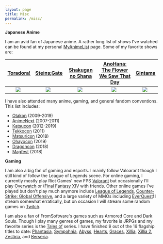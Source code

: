 ```yaml
---
layout: page
title: Misc
permalink: /misc/
---
```

**Japanese Anime**

I am an avid fan of Japanese anime. A rather long list of shows I've watched
can be found at my personal 
[MyAnimeList](https://myanimelist.net/animelist/Zelareth) page. Some of
my favorite shows are:

| [Toradora!](https://anilist.co/anime/4224/Toradora) | [Steins;Gate](https://anilist.co/anime/9253/SteinsGate) | [Shakugan no Shana](https://anilist.co/anime/355/Shakugan-no-Shana) | [AnoHana: The Flower We Saw That Day](https://anilist.co/anime/9989/Ano-Hi-Mita-Hana-no-Namae-wo-Bokutachi-wa-Mada-Shiranai) | [Gintama](https://anilist.co/anime/918/Gintama) |
| :---: | :---: | :---: | :---: | :---: | 
| <img src="../assets/toradora_web.jpg" style="float: center; margin-right: 5px;" />  | <img src="../assets/steinsgate_web.jpg" style="float: center; margin-right: 5px;" /> | <img src="../assets/shana_web.jpg" style="float: center; margin-right: 5px;" /> | <img src="../assets/anohana_web.jpg" style="float: center; margin-right: 5px;" /> | <img src="../assets/gintama_web.jpg" style="float: center; margin-right: 5px;" /> |

I have also attended many anime, gaming, and general fandom conventions. 
This list includes:
* [Otakon](https://www.otakon.com/) (2009-2019)
* [AnimeNext](https://www.animenext.org/) (2007-2011)
* [Katsucon](https://www.katsucon.org/) (2012-2019)
* [Tekkocon](http://www.teamtekko.us/) (2011)
* [Matsuricon](https://www.matsuricon.org/) (2018)
* [Ohayocon](https://ohayocon.org) (2019)
* [Dragoncon](https://www.dragoncon.org/) (2018)
* [Magfest](https://www.magfest.org/) (2018)

**Gaming**

I am also a big fan of gaming and esports. I mainly follow Valoarant though
I still kind of follow the League of Legends scene. For online gaming,
I currently mostly play Riot Games' new FPS [Valorant](playvalorant.com/en-us)
but occasionally I'll play [Overwatch](playoverwatch.com/en-us/) or 
([Final Fantasy XIV](https://na.finalfantasyxiv.com/lodestone/character/21553560/) with friends. Other online games I've played but don't play much anymore 
include
[League of Legends](https://na.leagueoflegends.com/en/), 
[Counter-Strike: Global Offensive](https://blog.counter-strike.net/),
and a large variety of MMOs 
including [EverQuest](https://www.everquest.com/home)!
I stream somewhat erratically, but on occasion I will stream some random games 
on [Twitch](https://www.twitch.tv/prof_zelareth).

I am also a fan of FromSoftware's games such as Armored Core and Dark Souls. 
Though I play many genres of games, my favorite is JRPGs and my favorite series
is the [Tales of](https://aselia.fandom.com/wiki/Main_Page) series.
I have finished 9 out of the 16 flagship titles to date: 
[Phantasia](https://en.wikipedia.org/wiki/Tales_of_Phantasia), 
[Sympohnia](https://en.wikipedia.org/wiki/Tales_of_Symphonia),
[Abyss](https://en.wikipedia.org/wiki/Tales_of_the_Abyss), 
[Hearts](https://en.wikipedia.org/wiki/Tales_of_Hearts), 
[Graces](https://en.wikipedia.org/wiki/Tales_of_Graces), 
[Xillia](https://en.wikipedia.org/wiki/Tales_of_Xillia), 
[Xillia 2](https://en.wikipedia.org/wiki/Tales_of_Xillia_2), 
[Zestiria](https://en.wikipedia.org/wiki/Tales_of_Zestiria), 
and [Berseria](https://en.wikipedia.org/wiki/Tales_of_Berseria).
